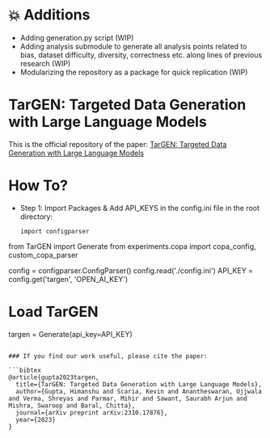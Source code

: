 # 💥 Additions
- Adding generation.py script (WIP)
- Adding analysis submodule to generate all analysis points related to bias, dataset difficulty, diversity, correctness etc. along lines of previous research (WIP)
- Modularizing the repository as a package for quick replication (WIP)


# TarGEN: Targeted Data Generation with Large Language Models

This is the official repository of the paper: [TarGEN: Targeted Data Generation with Large Language Models](https://arxiv.org/abs/2310.17876)

# How To?
- Step 1: Import Packages & Add API_KEYS in the config.ini file in the root directory:
  ```
  import configparser

from TarGEN import Generate
from experiments.copa import copa_config, custom_copa_parser

config = configparser.ConfigParser()
config.read('./config.ini')
API_KEY = config.get('targen', 'OPEN_AI_KEY')

# Load TarGEN
targen = Generate(api_key=API_KEY)
```

### If you find our work useful, please cite the paper: 

```bibtex
@article{gupta2023targen,
  title={TarGEN: Targeted Data Generation with Large Language Models},
  author={Gupta, Himanshu and Scaria, Kevin and Anantheswaran, Ujjwala and Verma, Shreyas and Parmar, Mihir and Sawant, Saurabh Arjun and Mishra, Swaroop and Baral, Chitta},
  journal={arXiv preprint arXiv:2310.17876},
  year={2023}
}
```

